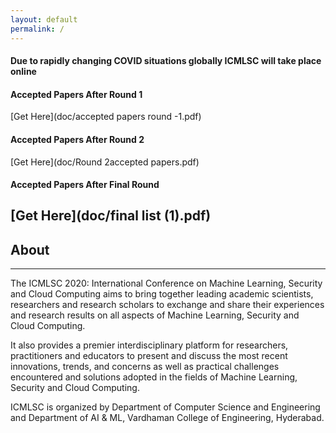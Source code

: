 ```yaml
---
layout: default
permalink: /
---
```

#### Due to rapidly changing COVID situations globally ICMLSC will take place online

#### Accepted Papers After Round 1

[Get Here](doc/accepted papers round -1.pdf)

#### Accepted Papers After Round 2

[Get Here](doc/Round 2accepted papers.pdf) 

#### Accepted Papers After Final Round

[Get Here](doc/final list (1).pdf)
---
## About
---
The ICMLSC 2020: International Conference on Machine Learning, Security and Cloud Computing aims to bring together leading academic scientists, researchers and research scholars to exchange and share their experiences and research results on all aspects of Machine Learning, Security and Cloud Computing.

It also provides a premier interdisciplinary platform for researchers, practitioners and educators to present and discuss the most recent innovations, trends, and concerns as well as practical challenges encountered and solutions adopted in the fields of Machine Learning, Security and Cloud Computing.

ICMLSC is organized by Department of Computer Science and Engineering and Department of AI & ML, Vardhaman College of Engineering, Hyderabad.
